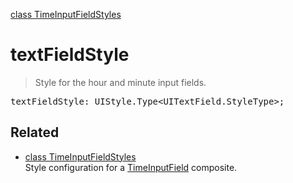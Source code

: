[class TimeInputFieldStyles](TimeInputFieldStyles.md)

# textFieldStyle

> Style for the hour and minute input fields.

<pre class="docgen_signature">textFieldStyle: UIStyle.Type&lt;UITextField.StyleType&gt;;</pre>

## Related

- [<!--{ref:class}-->class TimeInputFieldStyles](TimeInputFieldStyles.md) \
    Style configuration for a [TimeInputField](TimeInputField.md) composite.
